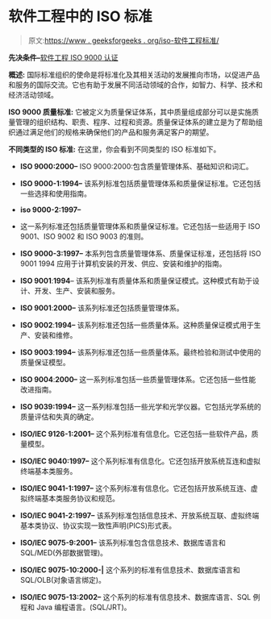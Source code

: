 # 软件工程中的 ISO 标准

> 原文:[https://www . geeksforgeeks . org/iso-软件工程标准/](https://www.geeksforgeeks.org/iso-standards-in-software-engineering/)

**先决条件–**[软件工程 ISO 9000 认证](https://www.geeksforgeeks.org/iso-9000-certification-in-software-engineering/)

**概述:**
国际标准组织的使命是将标准化及其相关活动的发展推向市场，以促进产品和服务的国际交流。它也有助于发展不同活动领域的合作，如智力、科学、技术和经济活动领域。

**ISO 9000 质量标准:**
它被定义为质量保证体系，其中质量组成部分可以是实施质量管理的组织结构、职责、程序、过程和资源。质量保证体系的建立是为了帮助组织通过满足他们的规格来确保他们的产品和服务满足客户的期望。

**不同类型的 ISO 标准:**
在这里，你会看到不同类型的 ISO 标准如下。

*   **ISO 9000:2000–**
    ISO 9000:2000:包含质量管理体系、基础知识和词汇。

*   **ISO 9000-1:1994–**
    该系列标准包括质量管理体系和质量保证标准。它还包括一些选择和使用指南。

*   **iso 9000-2:1997–**
*   这一系列标准还包括质量管理体系和质量保证标准。它还包括一些适用于 ISO 9001、ISO 9002 和 ISO 9003 的准则。

*   **ISO 9000-3:1997–**
    本系列包含质量管理体系、质量保证标准，还包括将 ISO 9001 1994 应用于计算机安装的开发、供应、安装和维护的指南。

*   **ISO 9001**:**1994**–
    该系列标准有质量体系和质量保证模式。这种模式有助于设计、开发、生产、安装和服务。

*   **ISO 9001**:**2000–**
    该系列标准还包括质量管理体系。

*   **ISO 9002**:**1994–**
    该系列标准还包括一些质量体系。这种质量保证模式用于生产、安装和维修。

*   **ISO 9003**:**1994–**
    该系列标准还包括一些质量体系。最终检验和测试中使用的质量保证模型。

*   **ISO 9004**:**2000–**
    这一系列标准包括一些质量管理体系。它还包括一些性能改进指南。

*   **ISO 9039:1994–**
    这一系列标准包括一些光学和光学仪器。它包括光学系统的质量评估和失真的确定。

*   **ISO/IEC 9126-1:2001–**
    这个系列标准有信息化。它还包括一些软件产品，质量模型。

*   **ISO/IEC 9040:1997–**
    这个系列标准有信息化。它还包括开放系统互连和虚拟终端基本类服务。

*   **ISO/IEC 9041-1:1997–**
    这个系列标准有信息化。它还包括开放系统互连、虚拟终端基本类服务协议和规范。

*   **ISO/IEC 9041-2:1997–**
    该系列标准包括信息技术、开放系统互联、虚拟终端基本类协议、协议实现一致性声明(PICS)形式表。

*   **ISO/IEC 9075-9:2001–**
    该系列标准包含信息技术、数据库语言和 SQL/MED(外部数据管理)。

*   **ISO/IEC 9075-10:2000-|**
    这个系列的标准有信息技术、数据库语言和 SQL/OLB(对象语言绑定)。

*   **ISO/IEC 9075-13:2002–**
    这个系列的标准有信息技术、数据库语言、SQL 例程和 Java 编程语言。(SQL/JRT)。